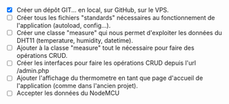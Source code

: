 - [X] Créer un dépôt GIT... en local, sur GitHub, sur le VPS.
- [ ] Créer tous les fichiers "standards" nécessaires au fonctionnement de l'application (autoload, config...).
- [ ] Créer une classe "measure" qui nous permet d'exploiter les données du DHT11 (temperature, humidity, datetime).
- [ ] Ajouter à la classe "measure" tout le nécessaire pour faire des opérations CRUD.
- [ ] Créer les interfaces pour faire les opérations CRUD depuis l'url /admin.php
- [ ] Ajouter l'affichage du thermometre en tant que page d'accueil de l'application (comme dans l'ancien projet). 
- [ ] Accepter les données du NodeMCU